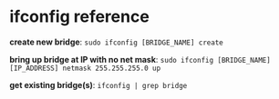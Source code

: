 # ifconfig reference

**create new bridge**: `sudo ifconfig [BRIDGE_NAME] create`

**bring up bridge at IP with no net mask**: `sudo ifconfig [BRIDGE_NAME] [IP_ADDRESS] netmask 255.255.255.0 up `

**get existing bridge(s)**: `ifconfig | grep bridge`
